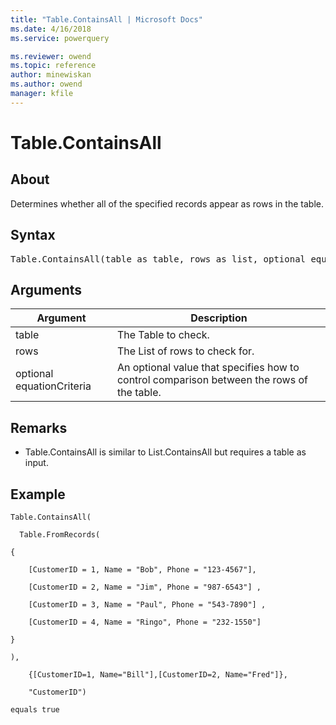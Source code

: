 ```yaml
---
title: "Table.ContainsAll | Microsoft Docs"
ms.date: 4/16/2018
ms.service: powerquery

ms.reviewer: owend
ms.topic: reference
author: minewiskan
ms.author: owend
manager: kfile
---
```

# Table.ContainsAll

  
## About  
Determines whether all of the specified records appear as rows in the table.  
  
## Syntax

<pre>
Table.ContainsAll(table as table, rows as list, optional equationCriteria as any) as logical  
</pre>
  
## Arguments  
  
|Argument|Description|  
|------------|---------------|  
|table|The Table to check.|  
|rows|The List of rows to check for.|  
|optional equationCriteria|An optional value that specifies how to control comparison between the rows of the table.|  
  
## <a name="__toc360789669"></a>Remarks  
  
-   Table.ContainsAll is similar to List.ContainsAll but requires a table as input.  
  
## <a name="__goback"></a>Example  
  
```powerquery-m
Table.ContainsAll(  
  
  Table.FromRecords(  
  
{  
  
    [CustomerID = 1, Name = "Bob", Phone = "123-4567"],  
  
    [CustomerID = 2, Name = "Jim", Phone = "987-6543"] ,  
  
    [CustomerID = 3, Name = "Paul", Phone = "543-7890"] ,  
  
    [CustomerID = 4, Name = "Ringo", Phone = "232-1550"]  
  
}  
  
),  
  
    {[CustomerID=1, Name="Bill"],[CustomerID=2, Name="Fred"]},  
  
    "CustomerID")  
  
equals true  
```  
